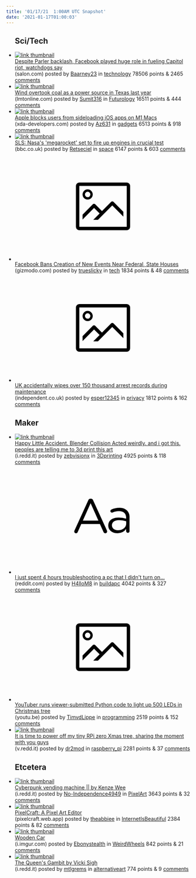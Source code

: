 ```yaml
---
title: '01/17/21  1:00AM UTC Snapshot'
date: '2021-01-17T01:00:03'
---
```

<ul>
<h2>Sci/Tech</h2>

<li><a href='https://www.salon.com/2021/01/16/despite-parler-backlash-facebook-played-huge-role-in-fueling-capitol-riot-watchdogs-say/'><img src='https://a.thumbs.redditmedia.com/9JbWnB_OddjXlOwHyAQq7qOvtSye8kaT48rnzpfTbK0.jpg' alt='link thumbnail'></a><div><div class='linkTitle'><a href='https://www.salon.com/2021/01/16/despite-parler-backlash-facebook-played-huge-role-in-fueling-capitol-riot-watchdogs-say/'>Despite Parler backlash, Facebook played huge role in fueling Capitol riot, watchdogs say</a></div>(salon.com) posted by <a href='https://www.reddit.com/user/Baarney23'>Baarney23</a> in <a href='https://www.reddit.com/r/technology'>technology</a> 78506 points & 2465 <a href='https://www.reddit.com/r/technology/comments/kyhmmk/despite_parler_backlash_facebook_played_huge_role/'>comments</a></div></li>

<li><a href='https://www.lmtonline.com/business/article/Wind-overtook-coal-as-a-power-source-in-Texas-15875284.php'><img src='https://b.thumbs.redditmedia.com/B5C2owDS3zbxe86luxToo51zRUpCKp9UzgtcBuxdGlU.jpg' alt='link thumbnail'></a><div><div class='linkTitle'><a href='https://www.lmtonline.com/business/article/Wind-overtook-coal-as-a-power-source-in-Texas-15875284.php'>Wind overtook coal as a power source in Texas last year</a></div>(lmtonline.com) posted by <a href='https://www.reddit.com/user/Sumit316'>Sumit316</a> in <a href='https://www.reddit.com/r/Futurology'>Futurology</a> 16511 points & 444 <a href='https://www.reddit.com/r/Futurology/comments/kyjus4/wind_overtook_coal_as_a_power_source_in_texas/'>comments</a></div></li>

<li><a href='https://www.xda-developers.com/apple-blocks-users-from-side-loading-ios-apps-on-m1-macs/'><img src='https://b.thumbs.redditmedia.com/fZ_SAeqCAj7M6WHHM8j-hSONWxkjAQdWhj1AvBLXrFY.jpg' alt='link thumbnail'></a><div><div class='linkTitle'><a href='https://www.xda-developers.com/apple-blocks-users-from-side-loading-ios-apps-on-m1-macs/'>Apple blocks users from sideloading iOS apps on M1 Macs</a></div>(xda-developers.com) posted by <a href='https://www.reddit.com/user/Az631'>Az631</a> in <a href='https://www.reddit.com/r/gadgets'>gadgets</a> 6513 points & 918 <a href='https://www.reddit.com/r/gadgets/comments/kygaf1/apple_blocks_users_from_sideloading_ios_apps_on/'>comments</a></div></li>

<li><a href='https://www.bbc.co.uk/news/science-environment-54583588'><img src='https://b.thumbs.redditmedia.com/mWiryyEReiBtMBysA09wsjOMJ8KZ0lUtUGV-2X3ce6s.jpg' alt='link thumbnail'></a><div><div class='linkTitle'><a href='https://www.bbc.co.uk/news/science-environment-54583588'>SLS: Nasa's 'megarocket' set to fire up engines in crucial test</a></div>(bbc.co.uk) posted by <a href='https://www.reddit.com/user/Retseciel'>Retseciel</a> in <a href='https://www.reddit.com/r/space'>space</a> 6147 points & 603 <a href='https://www.reddit.com/r/space/comments/kyiyy4/sls_nasas_megarocket_set_to_fire_up_engines_in/'>comments</a></div></li>

<li><a href='https://gizmodo.com/facebook-bans-creation-of-new-events-near-federal-and-s-1846071922'><svg version='1.1' viewBox='-34 -14 104 64' preserveAspectRatio='xMidYMid meet' xmlns='http://www.w3.org/2000/svg' xmlns:xlink='http://www.w3.org/1999/xlink'>
    <title>link thumbnail</title>
    <path d='M32,4H4A2,2,0,0,0,2,6V30a2,2,0,0,0,2,2H32a2,2,0,0,0,2-2V6A2,2,0,0,0,32,4ZM4,30V6H32V30Z'></path>
    <path d='M8.92,14a3,3,0,1,0-3-3A3,3,0,0,0,8.92,14Zm0-4.6A1.6,1.6,0,1,1,7.33,11,1.6,1.6,0,0,1,8.92,9.41Z'></path>
    <path d='M22.78,15.37l-5.4,5.4-4-4a1,1,0,0,0-1.41,0L5.92,22.9v2.83l6.79-6.79L16,22.18l-3.75,3.75H15l8.45-8.45L30,24V21.18l-5.81-5.81A1,1,0,0,0,22.78,15.37Z'></path>
    </svg></a><div><div class='linkTitle'><a href='https://gizmodo.com/facebook-bans-creation-of-new-events-near-federal-and-s-1846071922'>Facebook Bans Creation of New Events Near Federal, State Houses</a></div>(gizmodo.com) posted by <a href='https://www.reddit.com/user/trueslicky'>trueslicky</a> in <a href='https://www.reddit.com/r/tech'>tech</a> 1834 points & 48 <a href='https://www.reddit.com/r/tech/comments/kyr3o6/facebook_bans_creation_of_new_events_near_federal/'>comments</a></div></li>

<li><a href='https://www.independent.co.uk/news/uk/home-news/police-uk-database-record-deleted-b1787800.html'><svg version='1.1' viewBox='-34 -14 104 64' preserveAspectRatio='xMidYMid meet' xmlns='http://www.w3.org/2000/svg' xmlns:xlink='http://www.w3.org/1999/xlink'>
    <title>link thumbnail</title>
    <path d='M32,4H4A2,2,0,0,0,2,6V30a2,2,0,0,0,2,2H32a2,2,0,0,0,2-2V6A2,2,0,0,0,32,4ZM4,30V6H32V30Z'></path>
    <path d='M8.92,14a3,3,0,1,0-3-3A3,3,0,0,0,8.92,14Zm0-4.6A1.6,1.6,0,1,1,7.33,11,1.6,1.6,0,0,1,8.92,9.41Z'></path>
    <path d='M22.78,15.37l-5.4,5.4-4-4a1,1,0,0,0-1.41,0L5.92,22.9v2.83l6.79-6.79L16,22.18l-3.75,3.75H15l8.45-8.45L30,24V21.18l-5.81-5.81A1,1,0,0,0,22.78,15.37Z'></path>
    </svg></a><div><div class='linkTitle'><a href='https://www.independent.co.uk/news/uk/home-news/police-uk-database-record-deleted-b1787800.html'>UK accidentally wipes over 150 thousand arrest records during maintenance</a></div>(independent.co.uk) posted by <a href='https://www.reddit.com/user/esper12345'>esper12345</a> in <a href='https://www.reddit.com/r/privacy'>privacy</a> 1812 points & 162 <a href='https://www.reddit.com/r/privacy/comments/kyglqx/uk_accidentally_wipes_over_150_thousand_arrest/'>comments</a></div></li>

<h2>Maker</h2>

<li><a href='https://i.redd.it/h01mhwjjbmb61.jpg'><img src='https://b.thumbs.redditmedia.com/RYMrrIdzm29UtCW1g8Dr2ffX4ja8ltgpuG_qg1URlMw.jpg' alt='link thumbnail'></a><div><div class='linkTitle'><a href='https://i.redd.it/h01mhwjjbmb61.jpg'>Happy Little Accident. Blender Collision Acted weirdly. and i got this. peoples are telling me to 3d print this art</a></div>(i.redd.it) posted by <a href='https://www.reddit.com/user/zebvisionx'>zebvisionx</a> in <a href='https://www.reddit.com/r/3Dprinting'>3Dprinting</a> 4925 points & 118 <a href='https://www.reddit.com/r/3Dprinting/comments/kybhgd/happy_little_accident_blender_collision_acted/'>comments</a></div></li>

<li><a href='https://www.reddit.com/r/buildapc/comments/kykofs/i_just_spent_4_hours_troubleshooting_a_pc_that_i/'><svg version='1.1' viewBox='-34 -12 104 64' preserveAspectRatio='xMidYMid slice' xmlns='http://www.w3.org/2000/svg' xmlns:xlink='http://www.w3.org/1999/xlink'>
    <title>text link thumbnail</title>
    <path d='M12.19,8.84a1.45,1.45,0,0,0-1.4-1h-.12a1.46,1.46,0,0,0-1.42,1L1.14,26.56a1.29,1.29,0,0,0-.14.59,1,1,0,0,0,1,1,1.12,1.12,0,0,0,1.08-.77l2.08-4.65h11l2.08,4.59a1.24,1.24,0,0,0,1.12.83,1.08,1.08,0,0,0,1.08-1.08,1.64,1.64,0,0,0-.14-.57ZM6.08,20.71l4.59-10.22,4.6,10.22Z'>
    </path>
    <path d='M32.24,14.78A6.35,6.35,0,0,0,27.6,13.2a11.36,11.36,0,0,0-4.7,1,1,1,0,0,0-.58.89,1,1,0,0,0,.94.92,1.23,1.23,0,0,0,.39-.08,8.87,8.87,0,0,1,3.72-.81c2.7,0,4.28,1.33,4.28,3.92v.5a15.29,15.29,0,0,0-4.42-.61c-3.64,0-6.14,1.61-6.14,4.64v.05c0,2.95,2.7,4.48,5.37,4.48a6.29,6.29,0,0,0,5.19-2.48V26.9a1,1,0,0,0,1,1,1,1,0,0,0,1-1.06V19A5.71,5.71,0,0,0,32.24,14.78Zm-.56,7.7c0,2.28-2.17,3.89-4.81,3.89-1.94,0-3.61-1.06-3.61-2.86v-.06c0-1.8,1.5-3,4.2-3a15.2,15.2,0,0,1,4.22.61Z'>
    </path>
    </svg></a><div><div class='linkTitle'><a href='https://www.reddit.com/r/buildapc/comments/kykofs/i_just_spent_4_hours_troubleshooting_a_pc_that_i/'>I just spent 4 hours troubleshooting a pc that I didn't turn on...</a></div>(reddit.com) posted by <a href='https://www.reddit.com/user/H4lloM8'>H4lloM8</a> in <a href='https://www.reddit.com/r/buildapc'>buildapc</a> 4042 points & 327 <a href='https://www.reddit.com/r/buildapc/comments/kykofs/i_just_spent_4_hours_troubleshooting_a_pc_that_i/'>comments</a></div></li>

<li><a href='https://youtu.be/v7eHTNm1YtU'><svg version='1.1' viewBox='-34 -14 104 64' preserveAspectRatio='xMidYMid meet' xmlns='http://www.w3.org/2000/svg' xmlns:xlink='http://www.w3.org/1999/xlink'>
    <title>link thumbnail</title>
    <path d='M32,4H4A2,2,0,0,0,2,6V30a2,2,0,0,0,2,2H32a2,2,0,0,0,2-2V6A2,2,0,0,0,32,4ZM4,30V6H32V30Z'></path>
    <path d='M8.92,14a3,3,0,1,0-3-3A3,3,0,0,0,8.92,14Zm0-4.6A1.6,1.6,0,1,1,7.33,11,1.6,1.6,0,0,1,8.92,9.41Z'></path>
    <path d='M22.78,15.37l-5.4,5.4-4-4a1,1,0,0,0-1.41,0L5.92,22.9v2.83l6.79-6.79L16,22.18l-3.75,3.75H15l8.45-8.45L30,24V21.18l-5.81-5.81A1,1,0,0,0,22.78,15.37Z'></path>
    </svg></a><div><div class='linkTitle'><a href='https://youtu.be/v7eHTNm1YtU'>YouTuber runs viewer-submitted Python code to light up 500 LEDs in Christmas tree</a></div>(youtu.be) posted by <a href='https://www.reddit.com/user/TimvdLippe'>TimvdLippe</a> in <a href='https://www.reddit.com/r/programming'>programming</a> 2519 points & 152 <a href='https://www.reddit.com/r/programming/comments/kyhofq/youtuber_runs_viewersubmitted_python_code_to/'>comments</a></div></li>

<li><a href='https://v.redd.it/q9f6a4kkepb61'><img src='https://b.thumbs.redditmedia.com/17y0AUVF8-C9acw9QZ4vd2Aid4yxTuR7ZMBf_qB0AfQ.jpg' alt='link thumbnail'></a><div><div class='linkTitle'><a href='https://v.redd.it/q9f6a4kkepb61'>It is time to power off my tiny RPi zero Xmas tree, sharing the moment with you guys</a></div>(v.redd.it) posted by <a href='https://www.reddit.com/user/dr2mod'>dr2mod</a> in <a href='https://www.reddit.com/r/raspberry_pi'>raspberry_pi</a> 2281 points & 37 <a href='https://www.reddit.com/r/raspberry_pi/comments/kyjrrl/it_is_time_to_power_off_my_tiny_rpi_zero_xmas/'>comments</a></div></li>

<h2>Etcetera</h2>

<li><a href='https://i.redd.it/8nne2h7yvob61.gif'><img src='https://b.thumbs.redditmedia.com/p0W0ZbyhfH-IOb0Afx0qBKk9Cdo41pmNqMayYTuSuIY.jpg' alt='link thumbnail'></a><div><div class='linkTitle'><a href='https://i.redd.it/8nne2h7yvob61.gif'>Cyberpunk vending machine || by Kenze Wee</a></div>(i.redd.it) posted by <a href='https://www.reddit.com/user/No-Independence4949'>No-Independence4949</a> in <a href='https://www.reddit.com/r/PixelArt'>PixelArt</a> 3643 points & 32 <a href='https://www.reddit.com/r/PixelArt/comments/kyi8rp/cyberpunk_vending_machine_by_kenze_wee/'>comments</a></div></li>

<li><a href='https://pixelcraft.web.app'><img src='https://b.thumbs.redditmedia.com/d5bDirXLB3w8p1Ah-5ZRadu-5eVokD1OKnbSoMngwEM.jpg' alt='link thumbnail'></a><div><div class='linkTitle'><a href='https://pixelcraft.web.app'>PixelCraft: A Pixel Art Editor</a></div>(pixelcraft.web.app) posted by <a href='https://www.reddit.com/user/theabbiee'>theabbiee</a> in <a href='https://www.reddit.com/r/InternetIsBeautiful'>InternetIsBeautiful</a> 2384 points & 82 <a href='https://www.reddit.com/r/InternetIsBeautiful/comments/kydd70/pixelcraft_a_pixel_art_editor/'>comments</a></div></li>

<li><a href='https://i.imgur.com/ROk5OCn.jpg'><img src='https://b.thumbs.redditmedia.com/mbLlMt2_YvSCShruLOzoUOZcXHSpI3UrhcI4Vq0N9Ik.jpg' alt='link thumbnail'></a><div><div class='linkTitle'><a href='https://i.imgur.com/ROk5OCn.jpg'>Wooden Car</a></div>(i.imgur.com) posted by <a href='https://www.reddit.com/user/Ebonystealth'>Ebonystealth</a> in <a href='https://www.reddit.com/r/WeirdWheels'>WeirdWheels</a> 842 points & 21 <a href='https://www.reddit.com/r/WeirdWheels/comments/kyo2f4/wooden_car/'>comments</a></div></li>

<li><a href='https://i.redd.it/nw35wlx7tob61.jpg'><img src='https://a.thumbs.redditmedia.com/8ERGBWuSzjIPM8W6mjkXT6Glncnq89sNJHFe-YtLVU8.jpg' alt='link thumbnail'></a><div><div class='linkTitle'><a href='https://i.redd.it/nw35wlx7tob61.jpg'>The Queen's Gambit by Vicki Sigh</a></div>(i.redd.it) posted by <a href='https://www.reddit.com/user/mtlgrems'>mtlgrems</a> in <a href='https://www.reddit.com/r/alternativeart'>alternativeart</a> 774 points & 9 <a href='https://www.reddit.com/r/alternativeart/comments/kyi1jj/the_queens_gambit_by_vicki_sigh/'>comments</a></div></li>

</ul>
